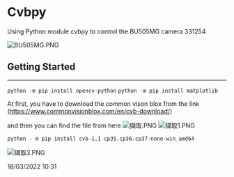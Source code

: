 # Cvbpy
Using Python module cvbpy to control the BU505MG camera 331254

![BU505MG.PNG](:/c00c586bc3714edaa6f255239f38ef90)

## Getting Started
---
`python -m pip install opencv-python`
`python -m pip install matplotlib`

At first, you have to  download the common vison blox from the link
(https://www.commonvisionblox.com/en/cvb-download/) 

and then  you can find the file from here
![擷取.PNG](:/5dfa7b233c7b415e8a1cb354cc2b0d6f)
![擷取1.PNG](:/48b6dbc2df47443883c8b7f3c890c281)

`python - m pip install cvb-1.1-cp35.cp36.cp37-none-win_amd64`



![擷取3.PNG](:/864944416337438f88b54c8d3c1a6b9f)

18/03/2022 10:31
